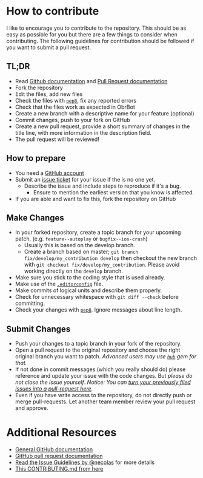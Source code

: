 # How to contribute

I like to encourage you to contribute to the repository.
This should be as easy as possible for you but there are a few things to consider when contributing.
The following guidelines for contribution should be followed if you want to submit a pull request.

## TL;DR

* Read [Github documentation](http://help.github.com/) and [Pull Request documentation](http://help.github.com/send-pull-requests/)
* Fork the repository
* Edit the files, add new files
* Check the files with [`pep8`](https://pypi.python.org/pypi/pep8), fix any reported errors
* Check that the files work as expected in ObrBot
* Create a new branch with a descriptive name for your feature (optional)
* Commit changes, push to your fork on GitHub
* Create a new pull request, provide a short summary of changes in the title line, with more information in the description field.
* The pull request will be reviewed!

## How to prepare

* You need a [GitHub account](https://github.com/signup/free)
* Submit an [issue ticket](https://github.com/ClouDev/ObrBot/issues) for your issue if the is no one yet.
  * Describe the issue and include steps to reproduce if it's a bug.
	* Ensure to mention the earliest version that you know is affected.
* If you are able and want to fix this, fork the repository on GitHub

## Make Changes

* In your forked repository, create a topic branch for your upcoming patch. (e.g. `feature--autoplay` or `bugfix--ios-crash`)
	* Usually this is based on the develop branch.
	* Create a branch based on master; `git branch
	fix/develop/my_contribution develop` then checkout the new branch with `git
	checkout fix/develop/my_contribution`.  Please avoid working directly on the `develop` branch.
* Make sure you stick to the coding style that is used already.
* Make use of the [`.editorconfig`](http://editorconfig.org/) file.
* Make commits of logical units and describe them properly.
* Check for unnecessary whitespace with `git diff --check` before committing.
* Check your changes with [`pep8`](https://pypi.python.org/pypi/pep8). Ignore messages about line length.

## Submit Changes

* Push your changes to a topic branch in your fork of the repository.
* Open a pull request to the original repository and choose the right original branch you want to patch.
	_Advanced users may use [`hub`](https://github.com/defunkt/hub#git-pull-request) gem for that._
* If not done in commit messages (which you really should do) please reference and update your issue with the code changes. But _please do not close the issue yourself_.
_Notice: You can [turn your previously filed issues into a pull-request here](http://issue2pr.herokuapp.com/)._
* Even if you have write access to the repository, do not directly push or merge pull-requests. Let another team member review your pull request and approve.

# Additional Resources

* [General GitHub documentation](http://help.github.com/)
* [GitHub pull request documentation](http://help.github.com/send-pull-requests/)
* [Read the Issue Guidelines by @necolas](https://github.com/necolas/issue-guidelines/blob/master/CONTRIBUTING.md) for more details
* [This CONTRIBUTING.md from here](https://github.com/anselmh/CONTRIBUTING.md)
